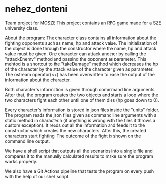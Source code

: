 # nehez_donteni
Team project for MOSZE
This project contains an RPG game made for a SZE university class.

About the program:
The character class contains all information about the fighting opponents such as name, hp and attack value.
The initialization of the object is done through the constructor where the name, hp and attack value must be given. One
character can attack another by calling the "attackEnemy" method and passing the opponent as parameter. This
mehtod is a shortcut to the "takeDamage" method which decreases the hp of the character by the attack value
of the character given as parameter. The ostream operator(<<) has been overwritten to ease the output of the
information about the character.

Both character's information is given through  commmand line arguments.
After that, the program creates the two objects and starts a loop where the two characters fight each other
until one of them dies (hp goes down to 0).

Every character's information is stored in json files inside the "units" folder. The program reads the json files given as command line arguments with a static method in character.h (if anything is wrong with the files it throws a custom exception). It reads out all the information and feeds it to the constructor which creates the new characters. After this, the created characters start fighting. The outcome of the fight is shown on the command line output.

We have a shell script that outputs all the scenarios into a single file and compares it to the manually calculated results to make sure the program works properly.

We also have a Git Actions pipeline that tests the program on every push with the help of our shell script.

